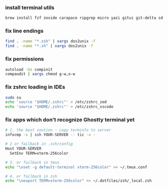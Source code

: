 ### install terminal utils
```sh
brew install fzf zoxide carapace ripgrep micro yazi gitui git-delta sd fd
```

### fix line endings
```sh
find . -name "*.zsh" | xargs dos2unix -f
find . -name "*.sh" | xargs dos2unix -f
```

### fix permissions
```sh
autoload -Uz compinit
compaudit | xargs chmod g-w,o-w
```

### fix zshrc loading in IDEs
```sh
sudo su
echo 'source "$HOME/.zshrc"' > /etc/zshrc_zed
echo 'source "$HOME/.zshrc"' > /etc/zshrc_vscode
```

### fix apps which don't recognize Ghostty terminal yet
```sh
# 1. the best soution - copy terminfo to server
infocmp -x | ssh YOUR-SERVER -- tic -x -

# 2 or failback in .ssh/config
Host YOUR-SERVER
  SetEnv TERM=xterm-256color

# 3. or failback in tmux
echo "\nset -g default-terminal xterm-256color" >> ~/.tmux.conf

# 4. or failback in zsh
echo "\nexport TERM=xterm-256color" >> ~/.dotfiles/zsh/_local.zsh
```
